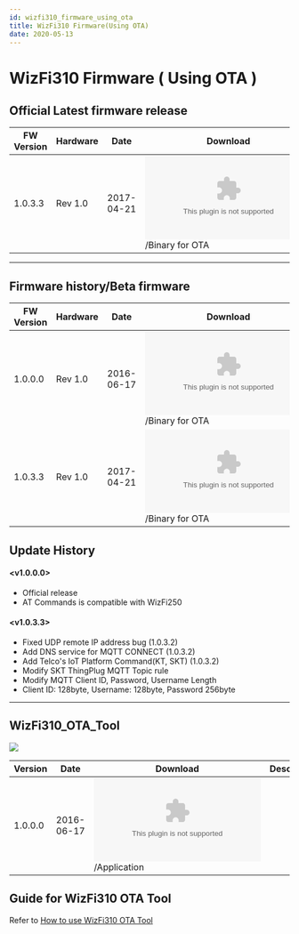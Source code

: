 ```yaml
---
id: wizfi310_firmware_using_ota
title: WizFi310 Firmware(Using OTA)
date: 2020-05-13
---
```


# WizFi310 Firmware ( Using OTA )

## Official Latest firmware release



| FW Version | Hardware | Date       | Download                                                                            | Description    |
| ---------- | -------- | ---------- | ----------------------------------------------------------------------------------- | -------------- |
| 1.0.3.3    | Rev 1.0  | 2017-04-21 | ![1.0.3.3](/document_framework/img/products/wizfi310/wizfi310firmware_ota/ota_v1_0_3_3.zip)/Binary for OTA | latest release |



-----

## Firmware history/Beta firmware

| FW Version | Hardware | Date       | Download                                                                            | Description |
| ---------- | -------- | ---------- | ----------------------------------------------------------------------------------- | ----------- |
| 1.0.0.0    | Rev 1.0  | 2016-06-17 | ![1.0.0.0](/document_framework/img/products/wizfi310/wizfi310firmware_ota/ota_v1_0_0_0.zip)/Binary for OTA |             |
| 1.0.3.3    | Rev 1.0  | 2017-04-21 | ![1.0.3.3](/document_framework/img/products/wizfi310/wizfi310firmware_ota/ota_v1_0_3_3.zip)/Binary for OTA |             |

## Update History

#### \<v1.0.0.0\>

  - Official release
  - AT Commands is compatible with WizFi250

#### \<v1.0.3.3\>

  - Fixed UDP remote IP address bug (1.0.3.2)
  - Add DNS service for MQTT CONNECT (1.0.3.2)
  - Add Telco's IoT Platform Command(KT, SKT) (1.0.3.2)
  - Modify SKT ThingPlug MQTT Topic rule
  - Modify MQTT Client ID, Password, Username Length
  - Client ID: 128byte, Username: 128byte, Password 256byte

-----

## WizFi310\_OTA\_Tool

![](/document_framework/img/products/wizfi310/wizfi310firmware_ota/ota_7.png)

| Version | Date       | Download                                                                                                             | Description |
| ------- | ---------- | -------------------------------------------------------------------------------------------------------------------- | ----------- |
| 1.0.0.0 | 2016-06-17 | ![WizFi310\_OTA\_Tool\_V1.0.0.0](/document_framework/img/products/wizfi310/wizfi310firmware_ota/wizfi310_ota_tool_v1.0.0.0.zip)/Application |             |

## Guide for WizFi310 OTA Tool

Refer to [How to use WizFi310 OTA
Tool](/products/wizfi310/wizfi310pg/ota)
